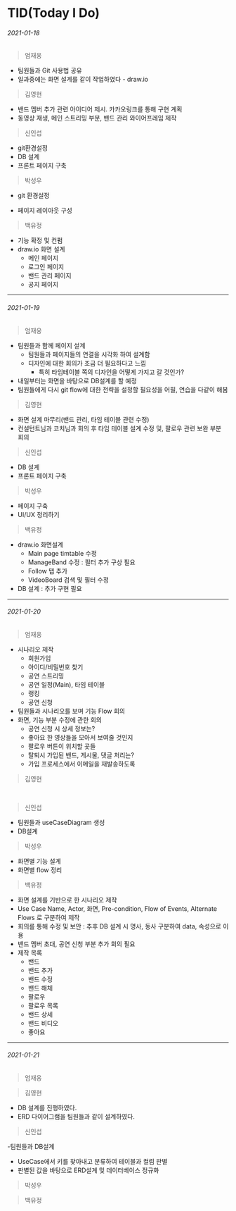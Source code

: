 # TID(Today I Do)



###### 2021-01-18

> 엄재웅

- 팀원들과 Git 사용법 공유
- 일과중에는 화면 설계를 같이 작업하였다 - draw.io



> 김영현

- 밴드 멤버 추가 관련 아이디어 제시. 카카오링크를 통해 구현 계획
- 동영상 재생, 메인 스트리밍 부분, 밴드 관리 와이어프레임 제작



> 신인섭

* git환경설정
* DB 설계
* 프론트 페이지 구축



> 박성우

- git 환경설정

- 페이지 레이아웃 구성



> 백유정

- 기능 확정 및 컨펌
- draw.io 화면 설계
  - 메인 페이지
  - 로그인 페이지
  - 밴드 관리 페이지
  - 공지 페이지



*****



###### 2021-01-19

> 엄재웅

* 팀원들과 함께 페이지 설계
  * 팀원들과 페이지들의 연결을 시각화 하여 설계함
  * 디자인에 대한 회의가 조금 더 필요하다고 느낌 
    * 특히 타임테이블 쪽의 디자인을 어떻게 가지고 갈 것인가?
* 내일부터는 화면을 바탕으로 DB설계를 할 예정
* 팀원들에게 다시 git flow에 대한 전략을 설정할 필요성을 어필, 연습을 다같이 해봄



> 김영현

- 화면 설계 마무리(밴드 관리, 타임 테이블 관련 수정)
- 컨설턴트님과 코치님과 회의 후 타임 테이블 설계 수정 및, 팔로우 관련 보완 부분 회의



> 신인섭

* DB 설계
* 프론트 페이지 구축



> 박성우

- 페이지 구축
- UI/UX 정리하기



> 백유정

- draw.io 화면설계
  - Main page timtable 수정
  - ManageBand 수정 : 필터 추가 구상 필요
  - Follow 탭 추가
  - VideoBoard 검색 및 필터 수정
- DB 설계 : 추가 구현 필요



*****



###### 2021-01-20

> 엄재웅

* 시나리오 제작
  * 회원가입
  * 아이디/비밀번호 찾기
  * 공연 스트리밍
  * 공연 일정(Main), 타임 테이블
  * 랭킹
  * 공연 신청
* 팀원들과 시나리오를 보며 기능 Flow 회의
* 화면, 기능 부분 수정에 관한 회의
  * 공연 신청 시 상세 정보는?
  * 좋아요 한 영상들을 모아서 보여줄 것인지
  * 팔로우 버튼이 위치할 곳들
  * 탈퇴시 가입된 밴드, 게시물, 댓글 처리는?
  * 가입 프로세스에서 이메일을 재발송하도록



> 김영현

​	



> 신인섭

 - 팀원들과 useCaseDiagram 생성
 - DB설계



> 박성우

- 화면별 기능 설계
- 화면별 flow 정리



> 백유정

- 화면 설계를 기반으로 한 시나리오 제작
- Use Case Name, Actor, 화면, Pre-condition, Flow of Events, Alternate Flows 로 구분하여 제작
- 회의를 통해 수정 및 보안 : 추후 DB 설계 시 명사, 동사 구분하여 data, 속성으로 이용
- 밴드 멤버 초대, 공연 신청 부분 추가 회의 필요 
- 제작 목록
  - 밴드
  - 밴드 추가
  - 밴드 수정
  - 밴드 해체
  - 팔로우
  - 팔로우 목록
  - 밴드 상세
  - 밴드 비디오
  - 좋아요



*****



###### 2021-01-21

> 엄재웅



> 김영현

- DB 설계를 진행하였다. 
- ERD 다이어그램을 팀원들과 같이 설계하였다.

> 신인섭

 -팀원들과 DB설계
   - UseCase에서 키를 찾아내고 분류하여 테이블과 컬럼 판별
   - 판별된 값을 바탕으로 ERD설계 및 데이터베이스 정규화

> 박성우



> 백유정
